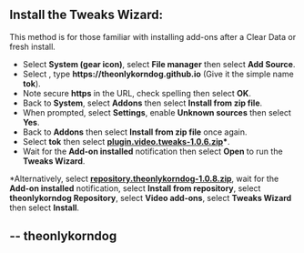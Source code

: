 ## Install the Tweaks Wizard:

This method is for those familiar with installing add-ons after a Clear Data or fresh install. 

<p align="left">
  <ul>
    <li>Select <strong>System (gear icon)</strong>, select <strong>File manager</strong> then select <strong>Add Source</strong>.</li>
    <li>Select <None>, type <strong>https://theonlykorndog.github.io</strong> (Give it the simple name <strong>tok</strong>).</li>
    <li>Note secure <strong>https</strong> in the URL, check spelling then select <strong>OK</strong>.</li>
    <li>Back to <strong>System</strong>, select <strong>Addons</strong> then select <strong>Install from zip file</strong>.</li>
    <li>When prompted, select <strong>Settings</strong>, enable <strong>Unknown sources</strong> then select <strong>Yes</strong>.</li>
    <li>Back to <strong>Addons</strong> then select <strong>Install from zip file</strong> once again.</li>
    <li>Select <strong>tok</strong> then select <strong><a href="plugin.video.tweaks-1.0.6.zip">plugin.video.tweaks-1.0.6.zip</a>*</strong>.</li>
    <li>Wait for the <strong>Add-on installed</strong> notification then select <strong>Open</strong> to run the <strong>Tweaks Wizard</strong>.</li>
  </ul>
</p>

*Alternatively, select <strong><a href="repository.theonlykorndog-1.0.8.zip">repository.theonlykorndog-1.0.8.zip</a></strong>, wait for the <strong>Add-on installed</strong> notification, select <strong>Install from repository</strong>, select <strong>theonlykorndog Repository</strong>, select <strong>Video add-ons</strong>, select <strong>Tweaks Wizard</strong> then select <strong>Install</strong>.

## -- theonlykorndog

